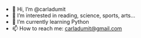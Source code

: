 - 👋 Hi, I’m @carladumit
- 👀 I’m interested in reading, science, sports, arts...
- 🌱 I’m currently learning Python
- 📫 How to reach me: carladumit@gmail.com


<!---
carladumit/carladumit is a ✨ special ✨ repository because its `README.md` (this file) appears on your GitHub profile.
You can click the Preview link to take a look at your changes.
--->
